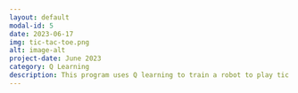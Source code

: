 ```yaml
---
layout: default
modal-id: 5
date: 2023-06-17
img: tic-tac-toe.png
alt: image-alt
project-date: June 2023
category: Q Learning
description: This program uses Q learning to train a robot to play tic tac toe. After the training is complete the user can play the bot in a game of tic tac toe.
---
```

